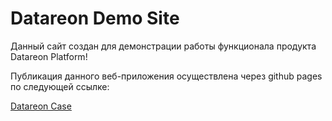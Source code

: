 # Datareon Demo Site

Данный сайт создан для демонстрации работы функционала продукта Datareon Platform!

Публикация данного веб-приложения осуществлена через github pages по следующей ссылке:

[Datareon Case](https://glebvas7.github.io/Datareon_site_case/)